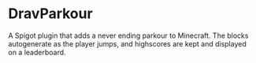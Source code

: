 # DravParkour
A Spigot plugin that adds a never ending parkour to Minecraft. The blocks autogenerate as the player jumps, and highscores are kept and displayed on a leaderboard.
